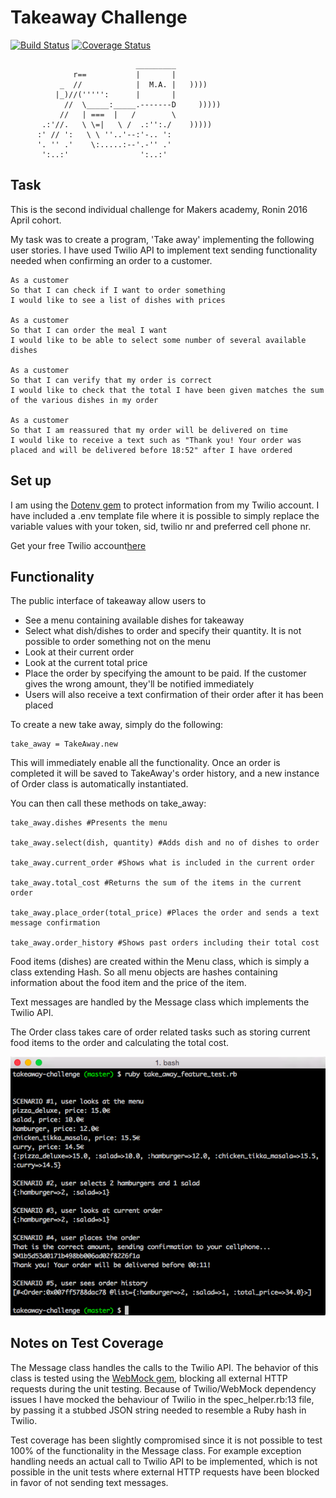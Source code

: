 Takeaway Challenge
==================

[![Build Status](https://travis-ci.org/festinalent3/takeaway-challenge.svg?branch=master)](https://travis-ci.org/festinalent3/takeaway-challenge)  [![Coverage Status](https://coveralls.io/repos/github/festinalent3/takeaway-challenge/badge.svg?branch=master)](https://coveralls.io/github/festinalent3/takeaway-challenge?branch=master)



```
                            _________
              r==           |       |
           _  //            |  M.A. |   ))))
          |_)//(''''':      |       |
            //  \_____:_____.-------D     )))))
           //   | ===  |   /        \
       .:'//.   \ \=|   \ /  .:'':./    )))))
      :' // ':   \ \ ''..'--:'-.. ':
      '. '' .'    \:.....:--'.-'' .'
       ':..:'                ':..:'

 ```


Task
-----

This is the second individual challenge for Makers academy, Ronin 2016 April cohort.

My task was to create a program, 'Take away' implementing the following user stories. I have used Twilio
API to implement text sending functionality needed when confirming an order to a customer.

```
As a customer
So that I can check if I want to order something
I would like to see a list of dishes with prices

As a customer
So that I can order the meal I want
I would like to be able to select some number of several available dishes

As a customer
So that I can verify that my order is correct
I would like to check that the total I have been given matches the sum of the various dishes in my order

As a customer
So that I am reassured that my order will be delivered on time
I would like to receive a text such as "Thank you! Your order was placed and will be delivered before 18:52" after I have ordered
```

Set up
-------------

I am using the [Dotenv gem](https://github.com/bkeepers/dotenv) to protect information from my Twilio account. I have included a .env template file where it is possible to simply replace the variable values with your token, sid, twilio nr and preferred cell phone nr.

Get your free Twilio account[here](https://www.twilio.com/)  


Functionality
-------------

The public interface of takeaway allow users to
* See a menu containing available dishes for takeaway
* Select what dish/dishes to order and specify their quantity. It is not possible to order something not on the menu
* Look at their current order
* Look at the current total price
* Place the order by specifying the amount to be paid. If the customer gives the wrong amount, they'll be notified immediately
* Users will also receive a text confirmation of their order after it has been placed

To create a new take away, simply do the following:

```
take_away = TakeAway.new
```

This will immediately enable all the functionality. Once an order is completed it will be saved to TakeAway's order history, and a new instance of Order class is automatically instantiated.


You can then call these methods on take_away:

```
take_away.dishes #Presents the menu

take_away.select(dish, quantity) #Adds dish and no of dishes to order

take_away.current_order #Shows what is included in the current order

take_away.total_cost #Returns the sum of the items in the current order

take_away.place_order(total_price) #Places the order and sends a text message confirmation

take_away.order_history #Shows past orders including their total cost
```


Food items (dishes) are created within the Menu class, which is simply a class extending Hash. So all menu objects are hashes containing information about the food item and the price of the item.

Text messages are handled by the Message class which implements the Twilio API.

The Order class takes care of order related tasks such as storing current food items to the order and calculating the total cost.

![irb feature test](https://github.com/festinalent3/takeaway-challenge/blob/master/images/irb.png "irb feature test")



Notes on Test Coverage
------------------

The Message class handles the calls to the Twilio API. The behavior of this class is tested using the [WebMock gem](https://github.com/bblimke/webmock), blocking all external HTTP requests during the unit testing. Because of Twilio/WebMock dependency issues I have mocked the behaviour of Twilio in the spec_helper.rb:13 file, by passing it a stubbed JSON string needed to resemble a Ruby hash in Twilio.

Test coverage has been slightly compromised since it is not possible to test 100% of the functionality in the Message class. For example exception handling needs an actual call to Twilio API to be implemented, which is not possible in the unit tests where external HTTP requests have been blocked in favor of not sending text messages.
